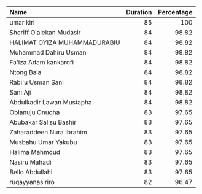 | Name                                                       |   Duration |   Percentage |
|:-----------------------------------------------------------|-----------:|-------------:|
| umar kiri                                                  |         85 |       100    |
| Sheriff Olalekan Mudasir                                   |         84 |        98.82 |
| HALIMAT OYIZA MUHAMMADURABIU                               |         84 |        98.82 |
| Muhammad Dahiru Usman                                      |         84 |        98.82 |
| Fa'iza Adam kankarofi                                      |         84 |        98.82 |
| Ntong Bala                                                 |         84 |        98.82 |
| Rabi'u Usman Sani                                          |         84 |        98.82 |
| Sani Aji                                                   |         84 |        98.82 |
| Abdulkadir Lawan Mustapha                                  |         84 |        98.82 |
| Obianuju Onuoha                                            |         83 |        97.65 |
| Abubakar Salisu Bashir                                     |         83 |        97.65 |
| Zaharaddeen Nura Ibrahim                                   |         83 |        97.65 |
| Musbahu Umar Yakubu                                        |         83 |        97.65 |
| Halima Mahmoud                                             |         83 |        97.65 |
| Nasiru Mahadi                                              |         83 |        97.65 |
| Bello Abdullahi                                            |         83 |        97.65 |
| ruqayyanasiriro                                            |         82 |        96.47 |

